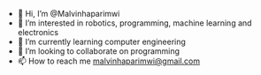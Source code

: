 - 👋 Hi, I’m @Malvinhaparimwi
- 👀 I’m interested in robotics, programming, machine learning and electronics
- 🌱 I’m currently learning computer engineering 
- 💞️ I’m looking to collaborate on programming
- 📫 How to reach me malvinhaparimwi@gmail.com

<!---
Malvinhaparimwi/Malvinhaparimwi is a ✨ special ✨ repository because its `README.md` (this file) appears on your GitHub profile.
You can click the Preview link to take a look at your changes.
--->
